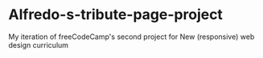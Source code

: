 # Alfredo-s-tribute-page-project
My iteration of freeCodeCamp's second project for New (responsive) web design curriculum
